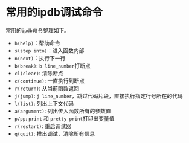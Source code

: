 # 常用的ipdb调试命令

常用的`ipdb`命令整理如下。

- `h(help)`：帮助命令
- `s(step into)`：进入函数内部
- `n(next)`：执行下一行
- `b(break)`: `b line_number`打断点
- `cl(clear)`: 清除断点
- `c(continue)`: 一直执行到断点
- `r(return)`: 从当前函数返回
- `j(jump)`: `j line_number`，跳过代码片段，直接执行指定行号所在的代码
- `l(list)`: 列出上下文代码
- `a(argument)`: 列出传入函数所有的参数值
- `p/pp`: `print` 和 `pretty print`打印出变量值
- `r(restart)`: 重启调试器
- `q(quit)`: 推出调试，清除所有信息
